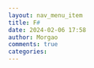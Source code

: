 ```yaml
---
layout: nav_menu_item
title: F#
date: 2024-02-06 17:58
author: Morgao
comments: true
categories: 
---
```


